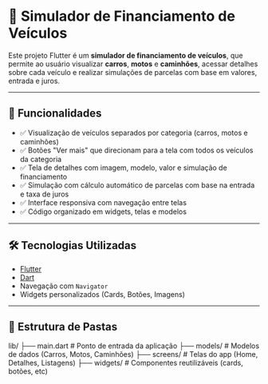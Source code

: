 # 🚗 Simulador de Financiamento de Veículos

Este projeto Flutter é um **simulador de financiamento de veículos**, que permite ao usuário visualizar **carros**, **motos** e **caminhões**, acessar detalhes sobre cada veículo e realizar simulações de parcelas com base em valores, entrada e juros.

---

## 📱 Funcionalidades

- ✅ Visualização de veículos separados por categoria (carros, motos e caminhões)
- ✅ Botões "Ver mais" que direcionam para a tela com todos os veículos da categoria
- ✅ Tela de detalhes com imagem, modelo, valor e simulação de financiamento
- ✅ Simulação com cálculo automático de parcelas com base na entrada e taxa de juros
- ✅ Interface responsiva com navegação entre telas
- ✅ Código organizado em widgets, telas e modelos

---

## 🛠 Tecnologias Utilizadas

- [Flutter](https://flutter.dev/)
- [Dart](https://dart.dev/)
- Navegação com `Navigator`
- Widgets personalizados (Cards, Botões, Imagens)

---

## 🧩 Estrutura de Pastas

lib/
├── main.dart # Ponto de entrada da aplicação
├── models/ # Modelos de dados (Carros, Motos, Caminhões)
├── screens/ # Telas do app (Home, Detalhes, Listagens)
├── widgets/ # Componentes reutilizáveis (cards, botões, etc)
